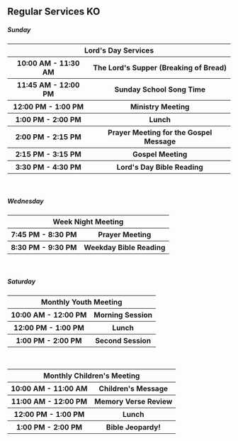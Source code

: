 ## Regular Services KO ##

<h5 class="text-center">Sunday</h5>

<table class="table table-sm table-text">
    <thead align="center">
        <th colspan="2">Lord's Day Services</th>
    </thead>
    <tbody>
        <tr>
            <th class="w-50">10:00 AM - 11:30 AM</th>
            <th class="w-50">The Lord's Supper (Breaking of Bread)</th>
        </tr>
        <tr>
            <th class="w-50">11:45 AM - 12:00 PM</th>
            <th class="w-50">Sunday School Song Time</th>
        </tr>
        <tr>
            <th class="w-50">12:00 PM - 1:00 PM</th>
            <th class="w-50">Ministry Meeting</th>
        </tr>
        <tr>
            <th class="w-50">1:00 PM - 2:00 PM</th>
            <th class="w-50">Lunch</th>
        </tr>
        <tr>
            <th class="w-50">2:00 PM - 2:15 PM</th>
            <th class="w-50">Prayer Meeting for the Gospel Message</th>
        </tr>
        <tr>
            <th class="w-50">2:15 PM - 3:15 PM</th>
            <th class="w-50">Gospel Meeting</th>
        </tr>
        <tr>
            <th class="w-50">3:30 PM - 4:30 PM</th>
            <th class="w-50">Lord's Day Bible Reading</th>
        </tr>
    </tbody>
</table>

<br>

<h5 class="text-center">Wednesday</h5>

<table class="table table-sm table-text">
    <thead align="center">
        <th colspan="2">Week Night Meeting</th>
    </thead>
    <tbody>
        <tr>
            <th class="w-50">7:45 PM - 8:30 PM</th>
            <th class="w-50">Prayer Meeting</th>
        </tr>
        <tr>
            <th class="w-50">8:30 PM - 9:30 PM</th>
            <th class="w-50">Weekday Bible Reading</th>
        </tr>
    </tbody>
</table>

<br>

<h5 class="text-center">Saturday</h5>

<table class="table table-sm table-text">
    <thead align="center">
        <th colspan="2">Monthly Youth Meeting</th>
    </thead>
    <tbody>
        <tr>
            <th class="w-50">10:00 AM - 12:00 PM</th>
            <th class="w-50">Morning Session</th>
        </tr>
        <tr>
            <th class="w-50">12:00 PM - 1:00 PM</th>
            <th class="w-50">Lunch</th>
        </tr>
        <tr>
            <th class="w-50">1:00 PM - 2:00 PM</th>
            <th class="w-50">Second Session</th>
        </tr>
    </tbody>
</table>

<br>

<table class="table table-sm table-text">
    <thead align="center">
        <th colspan="2">Monthly Children's Meeting</th>
    </thead>
    <tbody>
        <tr>
            <th class="w-50">10:00 AM - 11:00 AM</th>
            <th class="w-50">Children's Message</th>
        </tr>
        <tr>
            <th class="w-50">11:00 AM - 12:00 PM</th>
            <th class="w-50">Memory Verse Review</th>
        </tr>
        <tr>
            <th class="w-50">12:00 PM - 1:00 PM</th>
            <th class="w-50">Lunch</th>
        </tr>
        <tr>
            <th class="w-50">1:00 PM - 2:00 PM</th>
            <th class="w-50">Bible Jeopardy!</th>
        </tr>
    </tbody>
</table>
